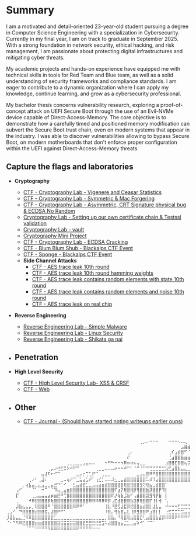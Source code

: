 # Summary 

I am a motivated and detail-oriented 23-year-old student pursuing a degree in Computer Science Engineering with a specialization in Cybersecurity. Currently in my final year, I am on track to graduate in September 2025. With a strong foundation in network security, ethical hacking, and risk management, I am passionate about protecting digital infrastructures and mitigating cyber threats.


My academic projects and hands-on experience have equipped me with technical skills in tools for Red Team and Blue team, as well as a solid understanding of security frameworks and compliance standards. I am eager to contribute to a dynamic organization where I can apply my knowledge, continue learning, and grow as a cybersecurity professional.

My bachelor thesis concerns vulnerability research, exploring a proof-of-concept attack on UEFI Secure Boot through the use of an Evil-NVMe device capable of Direct-Access-Memory. The core objective is to demonstrate how a carefully timed and positioned memory modification can subvert the Secure Boot trust chain, even on modern systems that appear in the industry.
I was able to discover vulnerabilities allowing to bypass Secure Boot, on modern motherboards that don't enforce proper configuration within the UEFI against Direct-Access-Memory threats.


## Capture the flags and  laboratories

- **Cryptography**
	- [CTF - Cryptography Lab - Vigenere and Ceasar Statistics](https://github.com/nathanrayburn/cryptography/tree/main/cry_labo1)
	- [CTF - Cryptography Lab - Symmetric & Mac Forgering](https://github.com/nathanrayburn/cryptography/blob/main/cry_labo2/report.pdf)
	- [CTF - Cryptography Lab - Asymmetric, CRT Signature physical bug & ECDSA No Random ](https://github.com/nathanrayburn/cryptography/blob/main/cry_labo3/report.pdf)
	- [Cryptography Lab - Setting up our own certificate chain & Testssl validation](https://github.com/nathanrayburn/cryptography/blob/main/cry_labo4/report.pdf)
	- [Cryptography Lab - vault](https://github.com/nathanrayburn/cryptography/tree/main/caa_labo1)
	- [Cryptography Mini Project](https://github.com/nathanrayburn/cryptography/blob/main/mini_project/report.pdf)
	- [CTF - Cryptography Lab - ECDSA Cracking](https://github.com/nathanrayburn/cryptography/blob/main/caa_labo2/report.pdf)
   	- [CTF - Blum Blum Shub - Blackalps CTF Event](https://github.com/nathanrayburn/ctf_journey/blob/main/writeups/crypto_bbs/bbs_writeup.pdf)
   	- [CTF - Sponge - Blackalps CTF Event](https://github.com/nathanrayburn/ctf_journey/blob/main/writeups/crypto_sponge/writeup_sponge.pdf)
	- **Side Channel Attacks**
		- [CTF - AES trace leak 10th round](https://github.com/nathanrayburn/cryptography/blob/main/sfa_sca1/attack_template.ipynb)
		- [CTF - AES trace leak 10th round hamming weights](https://github.com/nathanrayburn/cryptography/blob/main/sfa_sca2/attack_template.ipynb)
		- [CTF - AES trace leak contains random elements with state 10th round](https://github.com/nathanrayburn/cryptography/blob/main/sfa_sca3/attack_template.ipynb)
		- [CTF - AES trace leak contains random elements and noise 10th round](https://github.com/nathanrayburn/cryptography/blob/main/sfa_sca4/attack_template.ipynb)
		- [CTF - AES trace leak on real chip](https://github.com/nathanrayburn/cryptography/blob/main/sfa_real_aes/attack_template.ipynb)
	
- **Reverse Engineering**
	- [Reverse Engineering Lab - Simple Malware](https://github.com/nathanrayburn/reverse_engineering/tree/main/Lab01)
	- [Reverse Engineering Lab - Linux Security](https://github.com/nathanrayburn/reverse_engineering/tree/main/Lab02)
	- [Reverse Engineering Lab - Shikata ga nai](https://github.com/nathanrayburn/reverse_engineering/tree/main/Lab03)
- **Penetration** 
	- 
- **High Level Security**
	- [CTF - High Level Security Lab- XSS & CRSF](https://github.com/nathanrayburn/SLH/tree/main/lab01)
	- [CTF - Web]()

- **Other**
	-
	- [CTF -  Journal - (Should have started noting writeups earlier oups)](https://github.com/nathanrayburn/ctf_journey)


# 
```bash
⠀⠀⠀⠀⠀⠀⠀⠀⠀⠀⠀⠀⠀⠀⠀⠀⠀⠀⠀⠀⠀⠀⠀⠀⠀⠀⠀⠀⠀⠀⠀⠀⠀⠀⠀⠀⠀⠀⠀⠀⠀⠀⢀⡠⠄⠒⠒⠒⠀⠀⠀⠒⠒⠒⠢⠤⢄⠀⣀⣤⣿⣿⡿⠿⠿⠷⣶⣶⣤⣄⣀⠀⠀⠀⠀⠀⠀⠀⠀⠀⠀⠀⠀⠀⠀⠀⠀⠀⠀⠀⠀⠀⠀⠀⠀⠀⠀⣀
⠀⠀⠀⠀⠀⠀⠀⠀⠀⠀⠀⠀⠀⠀⠀⠀⠀⠀⠀⠀⠀⠀⠀⠀⠀⠀⠀⠀⠀⠀⠀⠀⠀⠀⠀⠀⠀⠀⠀⠀⠀⠀⠀⠀⠀⠀⠀⠀⠀⠀⠀⠀⠀⠀⠀⣠⣿⣾⣿⣿⣟⣉⣉⣁⡀⠀⢀⠂⢸⡏⢻⣿⡷⣶⣿⣛⠛⠛⠛⠛⠛⠛⠛⠛⠛⠛⠛⠓⠒⢶⣶⣶⠗⢲⣏⣁⣠⡾
⠀⠀⠀⠀⠀⠀⠀⠀⠀⠀⠀⠀⠀⠀⠀⠀⠀⠀⠀⠀⠀⠀⠀⠀⠀⠀⠀⠀⠀⠀⠀⠀⠀⠀⠀⠀⠀⠀⢀⠄⠀⠀⠀⠀⠀⠀⠀⠀⠀⠀⠀⢀⠎⣠⣾⣿⠋⠈⠻⣍⢛⣿⣿⣿⣿⣦⣉⠉⠀⣷⢄⡙⣷⣄⠈⠙⠻⢶⣤⣄⡀⠀⠀⠀⠀⠀⠀⠀⣠⣾⣿⣿⡀⠈⠉⠀⠀⠀
⠀⠀⠀⠀⠀⠀⠀⠀⠀⠀⠀⠀⠀⠀⠀⠀⠀⠀⠀⠀⠀⠀⠀⠀⠀⠀⠀⠀⠀⠀⠀⠀⠀⠀⠀⠀⠀⠀⠎⠀⠀⠀⠀⠀⠀⠀⠀⠀⠀⠀⠀⢈⣴⣿⣿⣷⣶⣶⣶⣬⣿⣿⣿⣿⣿⣿⣿⣿⣿⣿⠀⠋⠙⠿⣧⡀⠀⠀⣙⣿⡍⢳⣦⣤⣤⣤⣴⣾⣿⣿⣿⣿⠇⠀⠀⠀⠀⠀
⠀⠀⠀⠀⠀⠀⠀⠀⠀⠀⠀⠀⠀⠀⠀⠀⠀⠀⠀⢀⣀⣀⣀⣀⣠⣤⠤⠤⠀⠀⠀⠒⠛⠓⠒⠒⠲⠿⠶⠶⠦⢤⣀⣀⠀⠀⠀⠀⠀⠀⣰⣿⣿⣏⣿⣿⢦⡭⠭⠭⡵⠿⠿⠿⢿⠙⠿⠯⠽⠿⠤⣤⣤⡶⣾⡷⠒⠊⠉⠁⠈⠛⠿⢭⣻⣿⡿⢛⠋⠉⠙⠃⠀⠀⠀⠀⠀⠀
⠀⠀⠀⠀⠀⠀⠀⠀⠀⠀⠀⠀⠀⢀⡤⠔⢚⣋⠭⠕⠚⠋⠉⠀⠀⠀⠀⠀⢀⣀⣀⠤⠤⠤⠖⠒⠒⠚⠉⠁⠈⠉⠈⠉⠉⢉⣉⣉⣉⣉⣵⣋⣴⣿⣷⣤⣄⣀⣀⣀⣀⣀⣀⣀⣀⣀⣤⣤⣤⣤⣶⣾⡿⣿⢿⣿⠛⣆⠀⠀⠀⠀⠀⠀⢈⣻⣷⣼⣷⣤⠀⠀⠀⠀⠀⠀⠀⠀
⠀⠀⠀⠀⠀⠀⠀⠀⠀⠀⠀⣤⣼⠯⠖⠊⠉⠀⠀⠀⠀⠀⣀⡤⡒⢉⢁⡟⠉⠀⢀⣀⣀⠀⠀⠀⠀⠀⠀⠀⠀⣀⣠⣤⣿⠿⠟⣿⣿⣿⣿⣿⣿⣿⣿⣿⣿⣿⣿⣿⣿⣿⣿⣯⣭⣭⣭⣤⣤⣴⣿⣿⣶⣿⣾⡿⣰⣿⣿⣷⣶⣶⣶⣿⣿⣿⣿⣿⣿⣿⣷⡀⠀⠀⠀⠀⠀⠀
⠀⠀⠀⠀⠀⠀⠀⢀⠔⠃⢀⣼⠆⠀⠀⠀⠀⣀⠤⢶⠞⠉⣀⣥⣴⣡⠞⠁⢰⣊⡁⠤⠤⠼⣂⣀⣤⣾⣿⣿⣿⣿⣿⣿⠥⠾⠹⣴⣿⣿⣿⣿⣿⣿⣿⣿⣿⣿⣿⣿⣿⣿⣿⣿⣿⣿⣿⣿⣿⡿⠿⣿⣿⣿⡿⣿⣿⣿⣿⣿⣿⣿⣿⣿⣿⣵⣿⣿⣿⣿⣿⡷⠀⠀⠀⠀⠀⠀
⠀⠀⠀⠀⠀⡀⢴⣧⣤⣀⣄⣠⣀⣀⣤⣚⠙⠁⠊⠀⠀⣃⣤⣾⣟⣁⣀⣠⣤⣴⣶⣾⣿⣿⣿⣿⣿⢿⣿⣻⣿⣿⣻⢝⢿⣦⣀⣾⣿⣿⠁⠀⠀⠀⠀⠀⠀⠀⠀⠀⠀⠀⠀⠀⠀⠀⠀⠀⠀⠀⠀⢠⣿⣿⡾⠯⠭⣝⣻⣿⣿⡟⣾⢟⣿⣿⣿⣿⣾⣿⠁⠀⠀⠀⠀⠀⠀⠀
⠀⠀⠀⢠⠊⠀⠀⠀⠈⠁⠀⠒⠉⠀⠈⠹⢤⣀⣤⣶⣿⣿⣿⣿⣿⣿⣿⣿⣿⣿⣿⣿⣿⣿⠏⣴⡝⢿⣿⢿⡿⢻⣿⣿⣷⡽⣿⣿⡟⠹⡇⠀⠀⠀⠀⠀⠀⠀⠀⠀⠀⠀⠀⠀⠀⠀⠀⠀⠀⠀⢀⣿⣿⣿⣿⣿⣿⣿⣿⣿⡿⢸⣿⣼⣿⣿⣿⣿⣹⣻⣀⡄⠀⠀⠀⠀⠀⠀
⠀⠀⠀⡏⠀⠀⠀⠀⢀⣠⣤⣤⣤⣴⡶⣶⣟⠛⢉⣿⣿⣿⣿⣿⣿⣿⣿⣿⣿⣿⣿⣿⣿⠏⡜⢷⣷⣨⣷⠋⢠⣾⣿⣿⣽⣻⢻⡟⣷⠀⡇⠀⠀⠀⠀⠀⠀⠀⠀⠀⠀⠀⠀⠀⠀⠀⠀⠀⢀⣴⣿⣿⣿⣿⣿⣿⣿⡿⠟⠁⡇⢸⣏⣿⣿⣿⣿⣿⣿⣿⣩⡄⠀⠀⠀⠀⠀⠀
⠀⠀⠀⢀⠀⠀⠀⠚⠿⣿⣿⣿⣿⡿⢷⣿⣿⣿⣿⣿⣿⣿⣿⣿⣿⣿⠿⠿⠿⠿⠿⠿⡿⢠⣏⣾⣿⣿⣿⣷⣽⡿⢿⣿⣿⡏⢸⡇⢺⠀⢡⠀⠀⠀⠀⠀⠀⠀⣀⣀⣀⣀⣀⡠⠤⠤⠤⠖⠛⠋⣉⣐⣚⣉⡉⠙⠓⠒⠒⢺⣷⠘⣿⣿⣿⣿⣿⣷⡿⠷⠟⠁⠀⠀⠀⠀⠀⠀
⠀⠀⠀⡼⣷⣦⣤⡤⡀⢿⣿⣿⣿⠛⠈⣿⣿⣿⣿⣿⣿⠿⠟⠛⠁⠀⠀⠀⠀⠀⠀⢸⣧⠘⣟⣫⣼⣯⡿⣟⣿⣿⣶⣾⣿⡇⣼⣧⣤⠀⠚⠒⠒⠒⣋⣉⣉⣉⣭⣤⠤⠤⠴⠶⠒⠒⠛⠛⠋⣉⣉⣉⣁⣀⣀⣀⣀⣀⣀⣸⣿⣧⡈⠻⠿⣟⣻⠟⠁⠀⠀⠀⠀⠀⠀⠀⠀⠀
⢀⣠⠊⠀⠙⣿⣿⣿⣿⣾⣿⣿⣯⣄⣼⣿⠟⠋⠁⠀⠀⠀⠀⠀⠀⠀⠀⠀⠀⠀⠀⠸⣿⡄⢻⣷⣿⣤⣇⢸⡿⣻⣿⣿⠟⣰⣿⡇⡇⠀⢐⣋⣉⣉⣉⣩⣤⣤⣤⣶⣶⣶⣶⣶⣾⣿⣿⠿⠿⠿⠿⠿⠿⠷⠤⠤⠤⠀⠉⠉⠉⠛⠛⠒⠒⠊⠁⠀⠀⠀⠀⠀⠀⠀⠀⠀⠀⠀
⡸⣿⣷⣤⣄⣈⠻⠿⣿⣿⣿⣿⣿⣿⣟⣁⣀⣀⣀⣀⣀⣀⣀⣀⣀⣀⣀⣀⣀⣀⣀⡀⣿⣷⡄⠙⢿⣿⢿⣶⣿⣿⣏⢃⣴⣿⣿⣷⣾⡿⠿⠿⠿⠟⠛⠛⠛⠋⠉⠉⠉⠉⠀⠀⠀⠀⠀⠀⠀⠀⠀⠀⠀⠀⠀⠀⠀⠀⠀⠀⠀⠀⠀⠀⠀⠀⠀⠀⠀⠀⠀⠀⠀⠀⠀⠀⠀⠀
⠈⠂⠙⠫⠿⣟⣿⣿⣿⣶⣶⣾⣿⣿⣿⣿⣽⣭⣭⣭⣭⣭⣿⣿⣟⣛⣛⣛⣛⣛⣩⠥⣼⣿⣿⣶⣤⣈⣁⣀⣤⠵⠚⠁⠈⠉⠁⠀⠀⠀⠀⠀⠀⠀⠀⠀⠀⠀⠀⠀⠀⠀⠀⠀⠀⠀⠀⠀⠀⠀⠀⠀⠀⠀⠀⠀⠀⠀⠀⠀⠀⠀⠀⠀⠀⠀⠀⠀⠀⠀⠀⠀⠀⠀⠀⠀⠀⠀
⠀⠀⠀⠀⠀⠀⠈⠉⠉⠛⠛⠛⠛⠻⠿⠿⠿⠿⠿⠿⠿⠿⠟⠛⠛⠛⠛⠒⠒⠂⠀⠀⠀⠀⠀⠀⠀⠀⠀⠀⠀⠀⠀⠀⠀⠀⠀⠀⠀⠀⠀⠀⠀⠀⠀⠀⠀⠀⠀⠀⠀⠀⠀⠀⠀⠀⠀⠀⠀⠀⠀⠀⠀⠀⠀⠀⠀⠀⠀⠀⠀⠀⠀⠀⠀⠀⠀⠀⠀⠀⠀⠀⠀⠀⠀⠀⠀⠀
```
